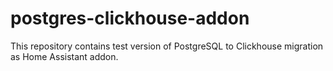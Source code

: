 # postgres-clickhouse-addon
This repository contains test version of PostgreSQL to Clickhouse migration as Home Assistant addon.
